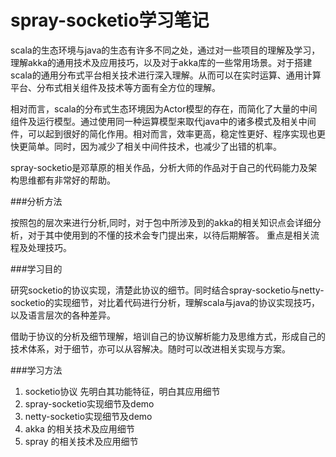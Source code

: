 # spray-socketio学习笔记

scala的生态环境与java的生态有许多不同之处，通过对一些项目的理解及学习，理解akka的通用技术及应用技巧，以及对于akka库的一些常用场景。对于搭建 scala的通用分布式平台相关技术进行深入理解。从而可以在实时运算、通用计算平台、分布式相关组件及技术等方面有全方位的理解。

相对而言，scala的分布式生态环境因为Actor模型的存在，而简化了大量的中间组件及运行模型。通过使用同一种运算模型来取代java中的诸多模式及相关中间件，可以起到很好的简化作用。相对而言，效率更高，稳定性更好、程序实现也更快更简单。同时，因为减少了相关中间件技术，也减少了出错的机率。

spray-socketio是邓草原的相关作品，分析大师的作品对于自己的代码能力及架构思维都有非常好的帮助。

###分析方法

按照包的层次来进行分析,同时，对于包中所涉及到的akka的相关知识点会详细分析，对于其中使用到的不懂的技术会专门提出来，以待后期解答。 重点是相关流程及处理技巧。


###学习目的

研究socketio的协议实现，清楚此协议的细节。同时结合spray-socketio与netty-socketio的实现细节，对比着代码进行分析，理解scala与java的协议实现技巧，以及语言层次的各种差异。 

借助于协议的分析及细节理解，培训自己的协议解析能力及思维方式，形成自己的技术体系，对于细节，亦可以从容解决。随时可以改进相关实现与方案。 

###学习方法 
1. socketio协议 先明白其功能特征，明白其应用细节 
2. spray-socketio实现细节及demo
3. netty-socketio实现细节及demo
4. akka 的相关技术及应用细节  
5. spray 的相关技术及应用细节  



